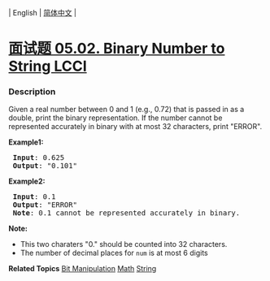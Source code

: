 | English | [简体中文](README.md) |

# [面试题 05.02. Binary Number to String LCCI](https://leetcode-cn.com/problems/bianry-number-to-string-lcci)
 ### Description
<p>Given a real number between 0 and 1 (e.g., 0.72) that is passed in as a double, print the binary representation. If the number cannot be represented accurately in binary with at most 32 characters, print &quot;ERROR&quot;.</p>

<p><strong>Example1:</strong></p>

<pre>
<strong> Input</strong>: 0.625
<strong> Output</strong>: &quot;0.101&quot;
</pre>

<p><strong>Example2:</strong></p>

<pre>
<strong> Input</strong>: 0.1
<strong> Output</strong>: &quot;ERROR&quot;
<strong> Note</strong>: 0.1 cannot be represented accurately in binary.
</pre>

<p><strong>Note: </strong></p>

<ul>
	<li>This two charaters &quot;0.&quot; should be counted into 32 characters.</li>
	<li>The number of decimal places for <code>num</code> is at most 6 digits</li>
</ul>

**Related Topics**  [Bit Manipulation](https://leetcode-cn.com/tag/bit-manipulation) [Math](https://leetcode-cn.com/tag/math) [String](https://leetcode-cn.com/tag/string) 